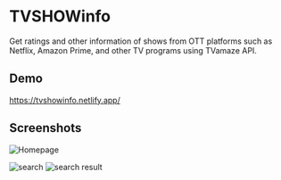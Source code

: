 
# TVSHOWinfo

Get ratings and other information
of shows from OTT platforms such as Netflix, Amazon
Prime, and other TV programs using TVamaze API.
## Demo

https://tvshowinfo.netlify.app/


## Screenshots

![Homepage](https://github.com/HrithikJaysingpure/Banking-System/blob/feffcf58b56c97bd88a080ffec7a9b7cecd5592e/ss/home%20page.JPG)

![search](https://github.com/HrithikJaysingpure/Banking-System/blob/feffcf58b56c97bd88a080ffec7a9b7cecd5592e/ss/search.png)
![search result](https://github.com/HrithikJaysingpure/Banking-System/blob/feffcf58b56c97bd88a080ffec7a9b7cecd5592e/ss/searchresult.JPG)